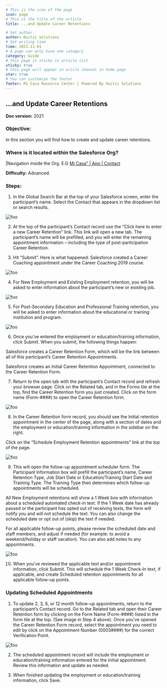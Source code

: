 ```yaml
---
# This is the icon of the page
icon: page
# This is the title of the article
title: ...and Update Career Retentions

# Set author
author: Huitzi Solutions
# Set writing time
time: 2021-11-01
# A page can only have one category
category: Guide
# this page is sticky in article list
sticky: true
# this page will appear in aricle channel in home page
star: true
# You can customize the footer
footer: Mi Casa Resource Center | Powered By Huitzi Solutions
---
```


## ...and Update Career Retentions

**Doc version:** 2021

### **Objective:**

In this section you will find how to create and update career retentions.

### **Where is it located within the Salesforce Org?**

|Navigation inside the Org. E.G [Mi Casa” | App | Contact](https://micasa--partial.lightning.force.com/lightning/o/Contact/list?filterName=Recent)

**Difficulty:** Advanced.

### **Steps:**

1. In the Global Search Bar at the top of your Salesforce screen, enter the participant’s name. Select the Contact that appears in the dropdown list or search results.

<img :src="$withBase('/assets/updateCareerRetentions/1.png')" alt="foo">

2. At the top of the participant’s Contact record use the “Click here to enter a new Career Retention” link. This link will open a new tab. The participant’s name will be prefilled, and you will enter the remaining appointment information – including the type of post-participation Career Retention.

3. Hit “Submit”. Here is what happened: Salesforce created a Career Coaching appointment under the Career Coaching 2019 course.

<img :src="$withBase('/assets/updateCareerRetentions/2.png')" alt="foo">

4. For New Employment and Existing Employment retention, you will be asked to enter information about the participant’s new or existing job.

<img :src="$withBase('/assets/updateCareerRetentions/3.png')" alt="foo">

5. For Post-Secondary Education and Professional Training retention, you will be asked to enter information about the educational or training institution and program.

<img :src="$withBase('/assets/updateCareerRetentions/4.png')" alt="foo">

6. Once you’ve entered the employment or education/training information, click Submit. When you submit, the following things happen:

Salesforce creates a Career Retention Form, which will be the link between all of this participant’s Career Retention Appointments.

Salesforce creates an Initial Career Retention Appointment, connected to the Career Retention Form.

7. Return to the open tab with the participant’s Contact record and refresh your browser page. Click on the Related tab, and in the Forms tile at the top, find the Career Retention form you just created. Click on the form name (Form-####) to open the Career Retention form.

<img :src="$withBase('/assets/updateCareerRetentions/5.png')" alt="foo">

8. In the Career Retention form record, you should see the Initial retention appointment in the center of the page, along with a section of dates and the employment or education/training information in the sidebar on the right.

Click on the “Schedule Employment Retention appointments” link at the top of the page.

<img :src="$withBase('/assets/updateCareerRetentions/6.png')" alt="foo">

9. This will open the follow-up appointment scheduler form. The Participant Information box will prefill the participant’s name, Career Retention Type, Job Start Date or Education/Training Start Date and Training Type. The Training Type then determines which follow-up appointments will be scheduled.

All New Employment retentions will show a 1 Week box with information about a scheduled automated check-in text. If the 1 Week date has already passed or the participant has opted out of receiving texts, the form will notify you and will not schedule the text. You can also change the scheduled date or opt out of (skip) the text if needed.

For all applicable follow-up points, please review the scheduled date and staff members, and adjust if needed (for example: to avoid a weekend/holiday or staff vacation). You can also add notes to any appointments.

<img :src="$withBase('/assets/updateCareerRetentions/7.png')" alt="foo">

10. When you’ve reviewed the applicable text and/or appointment information, click Submit. This will schedule the 1 Week Check-In text, if applicable, and create Scheduled retention appointments for all applicable follow-up points.

### **Updating Scheduled Appointments**

1. To update 2, 3, 6, or 12 month follow-up appointments, return to the participant’s Contact record. Go to the Related tab and open their Career Retention form by clicking on the Form Name (Form-####) listed in the form tile at the top. (See image in Step 4 above). Once you’ve opened the Career Retention Form record, select the appointment you need to edit by click on the Appointment Number (0003####) for the correct Verification Point.

<img :src="$withBase('/assets/updateCareerRetentions/8.png')" alt="foo">

2. The scheduled appointment record will include the employment or education/training information entered for the initial appointment. Review this information and update as needed.

3. When finished updating the employment or education/training information, click Save.
